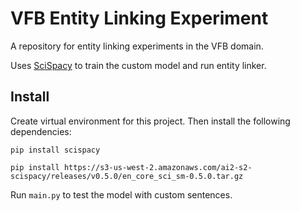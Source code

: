 # VFB Entity Linking Experiment

A repository for entity linking experiments in the VFB domain.

Uses [SciSpacy](https://github.com/allenai/scispacy) to train the custom model and run entity linker.  

## Install

Create virtual environment for this project. Then install the following dependencies:

```
pip install scispacy
```

```
pip install https://s3-us-west-2.amazonaws.com/ai2-s2-scispacy/releases/v0.5.0/en_core_sci_sm-0.5.0.tar.gz
```

Run `main.py` to test the model with custom sentences. 
